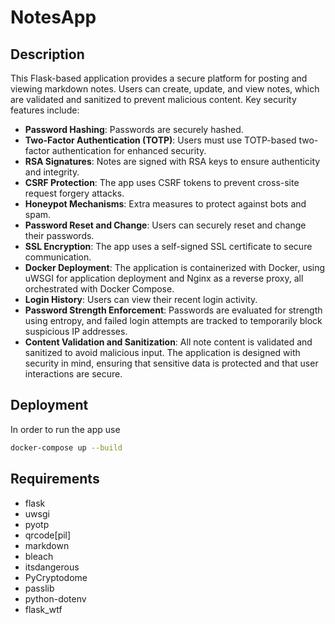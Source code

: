 # NotesApp
## Description
This Flask-based application provides a secure platform for posting and viewing markdown notes. Users can create, update, and view notes, which are validated and sanitized to prevent malicious content. Key security features include:

- **Password Hashing**: Passwords are securely hashed.
- **Two-Factor Authentication (TOTP)**: Users must use TOTP-based two-factor authentication for enhanced security.
- **RSA Signatures**: Notes are signed with RSA keys to ensure authenticity and integrity.
- **CSRF Protection**: The app uses CSRF tokens to prevent cross-site request forgery attacks.
- **Honeypot Mechanisms**: Extra measures to protect against bots and spam.
- **Password Reset and Change**: Users can securely reset and change their passwords.
- **SSL Encryption**: The app uses a self-signed SSL certificate to secure communication.
- **Docker Deployment**: The application is containerized with Docker, using uWSGI for application deployment and Nginx as a reverse proxy, all orchestrated with Docker Compose.
- **Login History**: Users can view their recent login activity.
- **Password Strength Enforcement**: Passwords are evaluated for strength using entropy, and failed login attempts are tracked to temporarily block suspicious IP addresses.
- **Content Validation and Sanitization**: All note content is validated and sanitized to avoid malicious input.
The application is designed with security in mind, ensuring that sensitive data is protected and that user interactions are secure.
## Deployment
In order to run the app use
```sh
docker-compose up --build
```
## Requirements
- flask
- uwsgi
- pyotp
- qrcode[pil]
- markdown
- bleach
- itsdangerous
- PyCryptodome
- passlib
- python-dotenv
- flask_wtf
